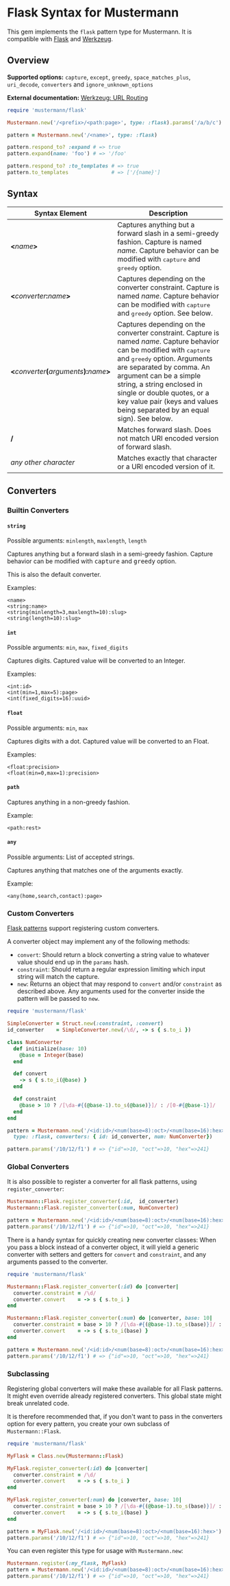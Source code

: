 # Flask Syntax for Mustermann

This gem implements the `flask` pattern type for Mustermann. It is compatible with [Flask](http://flask.pocoo.org/) and [Werkzeug](http://werkzeug.pocoo.org/).

## Overview

**Supported options:**
`capture`, `except`, `greedy`, `space_matches_plus`, `uri_decode`, `converters` and `ignore_unknown_options`

**External documentation:**
[Werkzeug: URL Routing](http://werkzeug.pocoo.org/docs/0.9/routing/)

``` ruby
require 'mustermann/flask'

Mustermann.new('/<prefix>/<path:page>', type: :flask).params('/a/b/c') # => { prefix: 'a', page: 'b/c' }

pattern = Mustermann.new('/<name>', type: :flask)

pattern.respond_to? :expand # => true
pattern.expand(name: 'foo') # => '/foo'

pattern.respond_to? :to_templates # => true
pattern.to_templates              # => ['/{name}']
```

## Syntax

<table>
  <thead>
    <tr>
      <th>Syntax Element</th>
      <th>Description</th>
    </tr>
  </thead>
  <tbody>
    <tr>
      <td><b>&lt;</b><i>name</i><b>&gt;</b></td>
      <td>
        Captures anything but a forward slash in a semi-greedy fashion. Capture is named <i>name</i>.
        Capture behavior can be modified with <tt>capture</tt> and <tt>greedy</tt> option.
      </td>
    </tr>
    <tr>
      <td><b>&lt;</b><i>converter</i><b>:</b><i>name</i><b>&gt;</b></td>
      <td>
        Captures depending on the converter constraint. Capture is named <i>name</i>.
        Capture behavior can be modified with <tt>capture</tt> and <tt>greedy</tt> option.
        See below.
      </td>
    </tr>
    <tr>
      <td><b>&lt;</b><i>converter</i><b>(</b><i>arguments</i><b>):</b><i>name</i><b>&gt;</b></td>
      <td>
        Captures depending on the converter constraint. Capture is named <i>name</i>.
        Capture behavior can be modified with <tt>capture</tt> and <tt>greedy</tt> option.
        Arguments are separated by comma. An argument can be a simple string, a string enclosed
        in single or double quotes, or a key value pair (keys and values being separated by an
        equal sign). See below.
      </td>
    </tr>
    <tr>
      <td><b>/</b></td>
      <td>
        Matches forward slash. Does not match URI encoded version of forward slash.
      </td>
    </tr>
    <tr>
      <td><i>any other character</i></td>
      <td>Matches exactly that character or a URI encoded version of it.</td>
    </tr>
  </tbody>
</table>

## Converters

### Builtin Converters

#### `string`

Possible arguments: `minlength`, `maxlength`, `length`

Captures anything but a forward slash in a semi-greedy fashion.
Capture behavior can be modified with <tt>capture</tt> and <tt>greedy</tt> option.

This is also the default converter.

Examples:

```
<name>
<string:name>
<string(minlength=3,maxlength=10):slug>
<string(length=10):slug>
```

#### `int`

Possible arguments: `min`, `max`, `fixed_digits`

Captures digits.
Captured value will be converted to an Integer.

Examples:

```
<int:id>
<int(min=1,max=5):page>
<int(fixed_digits=16):uuid>
```

#### `float`

Possible arguments: `min`, `max`

Captures digits with a dot.
Captured value will be converted to an Float.

Examples:

```
<float:precision>
<float(min=0,max=1):precision>
```

#### `path`

Captures anything in a non-greedy fashion.

Example:

```
<path:rest>
```

#### `any`

Possible arguments: List of accepted strings.

Captures anything that matches one of the arguments exactly.

Example:

```
<any(home,search,contact):page>
```

### Custom Converters

[Flask patterns](#-pattern-details-flask) support registering custom converters.

A converter object may implement any of the following methods:

* `convert`: Should return a block converting a string value to whatever value should end up in the `params` hash.
* `constraint`: Should return a regular expression limiting which input string will match the capture.
* `new`: Returns an object that may respond to `convert` and/or `constraint` as described above. Any arguments used for the converter inside the pattern will be passed to `new`.

``` ruby
require 'mustermann/flask'

SimpleConverter = Struct.new(:constraint, :convert)
id_converter    = SimpleConverter.new(/\d/, -> s { s.to_i })

class NumConverter
  def initialize(base: 10)
    @base = Integer(base)
  end

  def convert
    -> s { s.to_i(@base) }
  end

  def constraint
    @base > 10 ? /[\da-#{(@base-1).to_s(@base)}]/ : /[0-#{@base-1}]/
  end
end

pattern = Mustermann.new('/<id:id>/<num(base=8):oct>/<num(base=16):hex>',
  type: :flask, converters: { id: id_converter, num: NumConverter})

pattern.params('/10/12/f1') # => {"id"=>10, "oct"=>10, "hex"=>241}
```

### Global Converters

It is also possible to register a converter for all flask patterns, using `register_converter`:

``` ruby
Mustermann::Flask.register_converter(:id,  id_converter)
Mustermann::Flask.register_converter(:num, NumConverter)

pattern = Mustermann.new('/<id:id>/<num(base=8):oct>/<num(base=16):hex>', type: :flask)
pattern.params('/10/12/f1') # => {"id"=>10, "oct"=>10, "hex"=>241}
```

There is a handy syntax for quickly creating new converter classes: When you pass a block instead of a converter object, it will yield a generic converter with setters and getters for `convert` and `constraint`, and any arguments passed to the converter.

``` ruby
require 'mustermann/flask'

Mustermann::Flask.register_converter(:id) do |converter|
  converter.constraint = /\d/
  converter.convert    = -> s { s.to_i }
end

Mustermann::Flask.register_converter(:num) do |converter, base: 10|
  converter.constraint = base > 10 ? /[\da-#{(@base-1).to_s(base)}]/ : /[0-#{base-1}]/
  converter.convert    = -> s { s.to_i(base) }
end

pattern = Mustermann.new('/<id:id>/<num(base=8):oct>/<num(base=16):hex>', type: :flask)
pattern.params('/10/12/f1') # => {"id"=>10, "oct"=>10, "hex"=>241}
```

### Subclassing

Registering global converters will make these available for all Flask patterns. It might even override already registered converters. This global state might break unrelated code.

It is therefore recommended that, if you don't want to pass in the converters option for every pattern, you create your own subclass of `Mustermann::Flask`.

``` ruby
require 'mustermann/flask'

MyFlask = Class.new(Mustermann::Flask)

MyFlask.register_converter(:id) do |converter|
  converter.constraint = /\d/
  converter.convert    = -> s { s.to_i }
end

MyFlask.register_converter(:num) do |converter, base: 10|
  converter.constraint = base > 10 ? /[\da-#{(@base-1).to_s(base)}]/ : /[0-#{base-1}]/
  converter.convert    = -> s { s.to_i(base) }
end

pattern = MyFlask.new('/<id:id>/<num(base=8):oct>/<num(base=16):hex>')
pattern.params('/10/12/f1') # => {"id"=>10, "oct"=>10, "hex"=>241}
```

You can even register this type for usage with `Mustermann.new`:

``` ruby
Mustermann.register(:my_flask, MyFlask)
pattern = Mustermann.new('/<id:id>/<num(base=8):oct>/<num(base=16):hex>', type: :my_flask)
pattern.params('/10/12/f1') # => {"id"=>10, "oct"=>10, "hex"=>241}
```